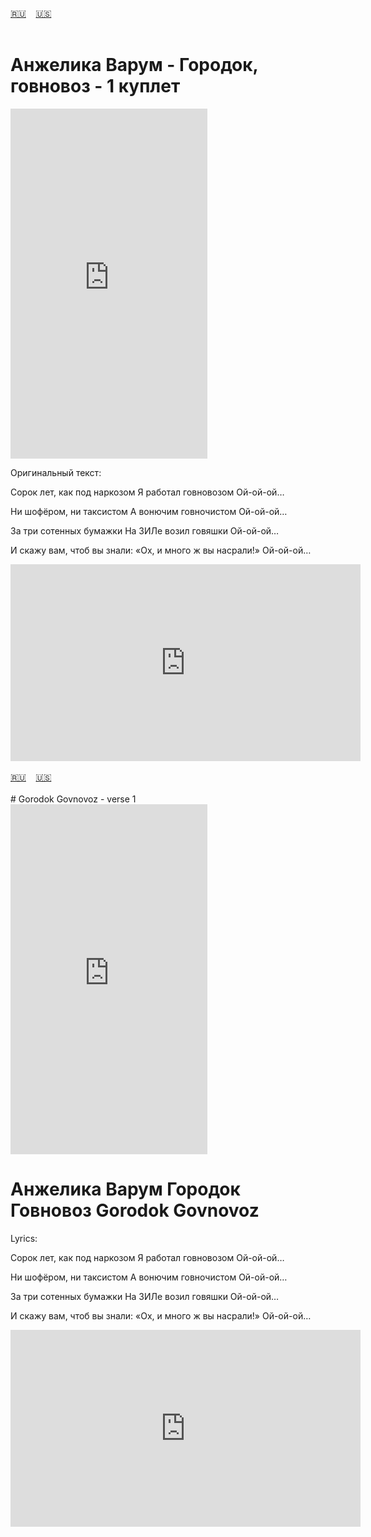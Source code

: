 <span id="ru"><a href='#ru'>🇷🇺</a> &nbsp;&nbsp;&nbsp;<a href='#en'>🇺🇸</a> &nbsp;&nbsp;&nbsp;</span><br><br>
# Анжелика Варум - Городок, говновоз - 1 куплет

<iframe width="315" height="560" src="https://www.youtube.com/embed/3m9cdUaMiWU" frameborder="0" allow="accelerometer; autoplay; clipboard-write; encrypted-media; gyroscope; picture-in-picture; web-share"allowfullscreen></iframe>


Оригинальный текст:

Сорок лет, как под наркозом
Я работал говновозом
Ой-ой-ой… 

Ни шофёром, ни таксистом
А вонючим говночистом
Ой-ой-ой… 

За три сотенных бумажки
На ЗИЛе возил говяшки
Ой-ой-ой…

И скажу вам, чтоб вы знали:
«Ох, и много ж вы насрали!»
Ой-ой-ой…



<iframe width="560" height="315" src="https://www.youtube.com/embed/3m9cdUaMiWU" title="player" frameborder="0" allow="accelerometer; autoplay; clipboard-write; encrypted-media; gyroscope; picture-in-picture; web-share" referrerpolicy="strict-origin-when-cross-origin" allowfullscreen></iframe>
<br><br>
<span id="en"><a href='#ru'>🇷🇺</a> &nbsp;&nbsp;&nbsp;<a href='#en'>🇺🇸</a> &nbsp;&nbsp;&nbsp;</span><br><br>
# Gorodok Govnovoz - verse 1

<iframe width="315" height="560" src="https://www.youtube.com/embed/3m9cdUaMiWU" frameborder="0" allow="accelerometer; autoplay; clipboard-write; encrypted-media; gyroscope; picture-in-picture; web-share"allowfullscreen></iframe>

# Анжелика Варум Городок Говновоз Gorodok Govnovoz

Lyrics:

Сорок лет, как под наркозом
Я работал говновозом
Ой-ой-ой… 

Ни шофёром, ни таксистом
А вонючим говночистом
Ой-ой-ой… 

За три сотенных бумажки
На ЗИЛе возил говяшки
Ой-ой-ой…

И скажу вам, чтоб вы знали:
«Ох, и много ж вы насрали!»
Ой-ой-ой…



<iframe width="560" height="315" src="https://www.youtube.com/embed/3m9cdUaMiWU" title="player" frameborder="0" allow="accelerometer; autoplay; clipboard-write; encrypted-media; gyroscope; picture-in-picture; web-share" referrerpolicy="strict-origin-when-cross-origin" allowfullscreen></iframe>
<br><br>
